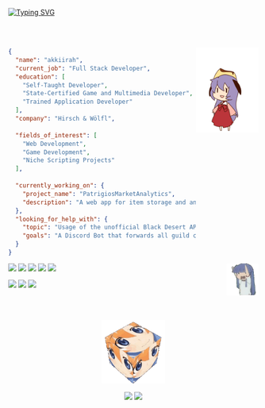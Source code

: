 [![Typing SVG](https://readme-typing-svg.demolab.com?font=Fira+Code&weight=500&size=50&duration=3000&pause=100&color=7287FD&center=true&vCenter=true&multiline=true&repeat=false&width=1300&height=140&lines=Hello+there;I'm+akkiirah+-+tech+weeb)](https://git.io/typing-svg)


<br><br>

<div align="center">
  <img src="https://github.com/akkiirah/akkiirah/blob/main/assets/hanyuu.gif" width="25%" align="right" />
</div>

```json
{
  "name": "akkiirah",
  "current_job": "Full Stack Developer",
  "education": [
    "Self-Taught Developer",
    "State-Certified Game and Multimedia Developer",
    "Trained Application Developer"
  ],
  "company": "Hirsch & Wölfl",
  
  "fields_of_interest": [
    "Web Development",
    "Game Development",
    "Niche Scripting Projects"
  ],

  "currently_working_on": {
    "project_name": "PatrigiosMarketAnalytics",
    "description": "A web app for item storage and analysis"
  },
  "looking_for_help_with": {
    "topic": "Usage of the unofficial Black Desert API",
    "goals": "A Discord Bot that forwards all guild chat messages"
  }
}
```
<img src="https://github.com/akkiirah/akkiirah/blob/main/assets/rika.gif" width="64px" align="right" /> 

![](https://img.shields.io/badge/OS-Linux-Informational?style=flat&logo=linux&logoColor=%23b4befe&color=%23b4befe)
![](https://img.shields.io/badge/Editor-VSCodium-informational?style=flat&logo=VSCodium&logoColor=%23b4befe&color=%23b4befe)
![](https://img.shields.io/badge/Code-C%23-informational?style=flat&logo=sharp&logoColor=%23b4befe&color=%23b4befe)
![](https://img.shields.io/badge/Code-PHP-informational?style=flat&logo=PHP&logoColor=%23b4befe&color=%23b4befe)
![](https://img.shields.io/badge/Code-JavaScript-informational?style=flat&logo=JavaScript&logoColor=%23b4befe&color=%23b4befe)

![](https://img.shields.io/badge/Tools-Unity-informational?style=flat&logo=Unity&logoColor=%23b4befe&color=%23b4befe)
![](https://img.shields.io/badge/Tools-MonoGame-informational?style=flat&logo=MonoGame&logoColor=%23b4befe&color=%23b4befe)
![](https://img.shields.io/badge/Tools-TYPO3-informational?style=flat&logo=Typo3&logoColor=%23b4befe&color=%23b4befe)


<br><br>
<div align="center">
<img src="https://github.com/akkiirah/akkiirah/blob/main/assets/rena-cube.gif" width="128px" />

<br>

![](https://img.shields.io/badge/Steam-akkiirah-informational?style=flat&logo=Steam&logoColor=%23b4befe&color=%23b4befe&link=https%3A%2F%2Fsteamcommunity.com%2Fid%2Fakkiirah)
![](https://img.shields.io/badge/Discord-akkiirah-informational?style=flat&logo=Discord&logoColor=%23b4befe&color=%23b4befe&link=https%3A%2F%2Fdiscord.com%2F)

</div>



